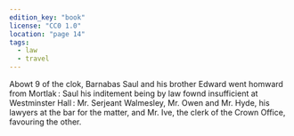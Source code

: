 ```yaml
---
edition_key: "book"
license: "CC0 1.0"
location: "page 14"
tags:
  - law
  - travel
---
```

Abowt 9 of the clok,
Barnabas Saul and his brother Edward went homward from
Mortlak : Saul his inditement being by law fownd insufficient at
Westminster Hall : Mr. Serjeant Walmesley, Mr. Owen and Mr.
Hyde, his lawyers at the bar for the matter, and Mr. Ive,
the clerk of the Crown Office, favouring the other.
